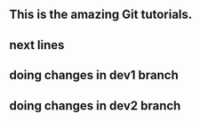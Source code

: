 ## This is the amazing Git tutorials.
## next lines
## doing changes in dev1 branch
## doing changes in dev2 branch